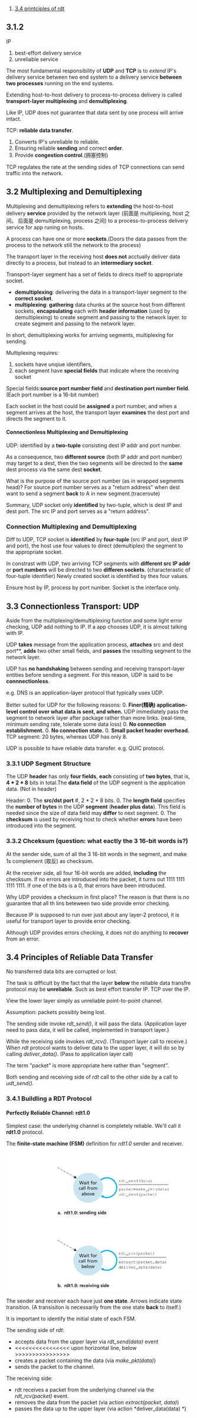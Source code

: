 1. [3.4 printciples of rdt](#34-principles-of-reliable-data-transfer)

## 3.1.2

IP
1. best-effort delivery service
2. unreliable service

The most fundamental responsibility of **UDP** and **TCP** is to *extend* IP's delivery service between two end system to a delivery service **between two processes** running on the end systems.

Extending host-to-host delivery to process-to-process delivery is called **transport-layer multiplexing** and **demultiplexing**.

Like IP, UDP does not guarantee that data sent by one process will arrive intact.

TCP: **reliable data transfer**. 
1. Converts IP's unreliable to reliable. 
2. Ensuring reliable **sending** and correct **order**.
3. Provide **congestion control**.(拥塞控制)

TCP regulates the rate at the sending sides of TCP connections can send traffic into the network.

## 3.2 Multiplexing and Demultiplexing

Multiplexing and demultiplexing refers to **extending** the host-to-host delivery **service** provided by the network layer (前面是 multiplexing, host 之间。 后面是 demultiplexing, process 之间) to a process-to-process delivery service for app runing on hosts.

A process can have one or more **sockets**.(Doors the data passes from the process to the network still the network to the process)

The transport layer in the receiving host **does not** acctually deliver data directly to a process, but instead to an **intermediary socket**.

Transport-layer segment has a set of fields to direcs itself to appropriate socket.

* **demultiplexing**: delivering the data in a transport-layer segment to the **correct socket**.
* **multiplexing**: **gathering** data chunks at the source host from different sockets, **encapsulating** each with **header information** (used by demultiplexing) to create segment and passing to the network layer. to create segment and passing to the network layer.

In short, demultiplexing works for arriving segments, multiplexing for sending.

Multiplexing requires:
1. sockets have unqiue identifiers,
2. each segment have **special fields** that indicate where the receiving socket

Special fields:**source port number field** and **destination port number field**.(Each port number is a 16-bit number)

Each socket in the host could be **assigned** a port number, and when a segment arrives at the host, the transport layer **examines** the dest port and directs the segment to it.

#### Connectionless Multiplexing and Demultiplexing

UDP: identified by a **two-tuple** consisting dest IP addr and port number. 

As a consequence, two **different source** (both IP addr and port number) may target to a dest, then the two segments will be directed to the **same** dest process via the same dest **socket**.

What is the purpose of the source port number (as in wrapped segments head)? For source port number serves as a "return address" when dest want to send a segment **back** to A in new segment.(traceroute)

Summary, UDP socket only **identified** by two-tuple, which is dest IP and dest port. The src IP and port serves as a "return address".

### Connection Multiplexing and Demultiplexing

Diff to UDP, TCP socket is **identified** by **four-tuple** (src IP and port, dest IP and port), the host use four values to direct (demultiplex) the segment to the appropriate socket.

In constrast with UDP, two arriving TCP segments with **different src IP addr** or **port numbers** will be directed to two **differen sockets**. (characterastic of four-tuple identifier) Newly created socket is identified by thes four values.

Ensure host by IP, process by port number. Socket is the interface only.

## 3.3 Connectionless Transport: UDP

Aside from the multiplexing/demultiplexing function and some light error checking, UDP add nothing to IP. If a app chooses UDP, it is almost talking with IP.

UDP **takes** message from the application process, **attaches** src and dest port**, **adds** two other small fields, and **passes** the resulting segment to the network layer.

UDP has **no handshaking** between sending and receiving transport-layer entities before sending a segment. For this reason, UDP is said to be **connnectionless**.

e.g. DNS is an application-layer protocol that typically uses UDP.

Better suited for UDP for the following reasons:
0. **Finer(精确) application-level control over what data is sent, and when.** UDP immediately pass the segment to network layer after package rather than more links. (real-time, minimum sending rate, tolerate some data loss)
0. **No connection establishment.**
0. **No connection state.**
0. **Small packet header overhead.** TCP segment: 20 bytes, whereas UDP has only 8.

UDP is possible to have reliable data transfer. e.g. QUIC protocol.

### 3.3.1 UDP Segment Structure

The UDP **header** has only **four fields**, **each** consisting of **two bytes**, that is, **4 * 2 * 8** bits in total.The **data field** of the UDP segment is the application data. (Not in header)

Header:
0. The **src/dst port** #, 2 * 2 * 8 bits.
0. The **length field** specifies the **number of bytes** in the UDP **segment** (**header plus data**). This field is needed since the size of data field may **differ** to next segment.
0. The **checksum** is used by receiving host to check whether **errors** have been introduced into the segment.

### 3.3.2 Chceksum (question: what eactly the 3 16-bit words is?)

At the sender side, sum of all the 3 16-bit words in the segment, and make 1s complement (取反) as checksum.

At the receiver side, all four 16-bit words are added, **including** the checksum. If no errors are introduced into the packet, it turns out 1111 1111 1111 1111. If one of the bits is a 0, that errors have been introduced.

Why UDP provides a checksum in first place? The reason is that there is no guarantee that all th lins beteween two side provide error checking.

Because IP is supposed to run over just about any layer-2 protocol, it is useful for transport layer to provide error checking.

Although UDP provides errors checking, it does not do anything to **recover** from an error.

## 3.4 Principles of Reliable Data Transfer

No transferred data bits are corrupted or lost.

The task is difficult by the fact that the layer **below** the reliable data transfre protocol may be **unreliable**. Such as best effort transfer IP. TCP over the IP.

View the lower layer simply as unreliable point-to-point channel.

Assumption: packets possibly being lost.

The sending side invoke *rdt_send()*, it will pass the data. (Application layer need to pass data, it will be called, implemented in transport layer.)

While the receiving side invokes *rdt_rcv()*. (Transport layer call to receive.) When *rdt* protocol wants to deliver data to the upper layer, it will do so by calling *deliver_data()*. (Pass to application layer call)

The term "packet" is more appropriate here rather than "segment".

Both sending and receiving side of *rdt* call to the other side by a call to *udt_send()*.

### 3.4.1 Buildling a RDT Protocol

#### Perfectly Reliable Channel: rdt1.0

Simplest case: the underlying channel is completely reliable. We'll call it **rdt1.0** protocol.

The **finite-state machine (FSM)** definition for *rdt1.0* sender and receiver. 

![definition](./images/rcv_send_definition.png)

The sender and receiver each have just **one state**. Arrows indicate state transition. (A transisiton is necessarily from the one state **back** to itself.)

It is important to identify the initial state of each FSM.

The sending side of *rdt*:
* accepts data from the upper layer via *rdt_send(data)* event
* <<<<<<<<<<<<<<<< upon horizontal line, below >>>>>>>>>>>>>>>>
* creates a packet containing the data (via *make_pkt(data)*)
* sends the packet to the channel.

The receiving side:
* rdt receives a packet from the underlying channel via the *rdt_rcv(packet)* event.
* removes the data from the packet (via action *extract(packet, data)*)
* passes the data up to the upper layer (via action *deliver_data(data) *)
